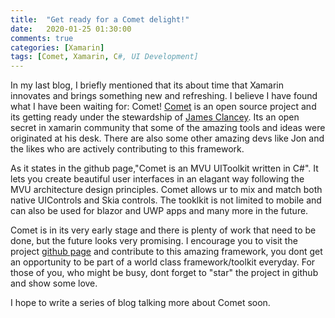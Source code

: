 ```yaml
---
title:  "Get ready for a Comet delight!"
date:   2020-01-25 01:30:00
comments: true
categories: [Xamarin]
tags: [Comet, Xamarin, C#, UI Development]
---
```


In my last blog, I briefly mentioned that its about time that Xamarin innovates and brings something new and refreshing. I believe I have found what I have been waiting for: Comet! [Comet][comet] is an open source project and its getting ready under the stewardship of [James Clancey][james]. Its an open secret in xamarin community that some of the amazing tools and ideas were originated at his desk. There are also some other amazing devs like Jon and the likes who are actively contributing to this framework.

As it states in the github page,"Comet is an MVU UIToolkit written in C#". It lets you create beautiful user interfaces in an elagant way following the MVU architecture design principles. Comet allows ur to mix and match both native UIControls and Skia controls. The tooklkit is not limited to mobile and can also be used for blazor and UWP apps and many more in the future.

Comet is in its very early stage and there is plenty of work that need to be done, but the future looks very promising. I encourage you to visit the project [github page][comet] and contribute to this amazing framework, you dont get an opportunity to be part of a world class framework/toolkit everyday. For those of you, who might be busy, dont forget to "star" the project in github and show some love.

I hope to write a series of blog talking more about Comet soon.

[james]: https://twitter.com/jtclancey
[comet]: https://github.com/Clancey/Comet
